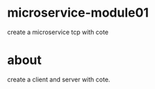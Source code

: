 # microservice-module01
create a microservice tcp with cote

# about
create a client and server with cote.

